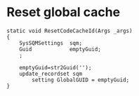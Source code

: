 # Reset global cache #

	static void ResetCodeCacheId(Args _args)
	{
	    SysSQMSettings  sqm;
	    Guid            emptyGuid;
	    ;
	
	    emptyGuid=str2Guid('');
	    update_recordset sqm
	        setting GlobalGUID = emptyGuid;
	}
